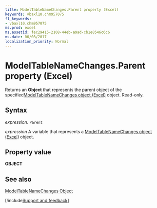```yaml
---
title: ModelTableNameChanges.Parent property (Excel)
keywords: vbaxl10.chm957075
f1_keywords:
- vbaxl10.chm957075
ms.prod: excel
ms.assetid: fec29415-2108-44eb-a9ad-cb1e8546c6c6
ms.date: 06/08/2017
localization_priority: Normal
---
```



# ModelTableNameChanges.Parent property (Excel)

Returns an  **Object** that represents the parent object of the specified[ModelTableNameChanges object (Excel)](Excel.modeltablenamechanges.md) object. Read-only.


## Syntax

_expression_. `Parent`

_expression_ A variable that represents a [ModelTableNameChanges object (Excel)](Excel.modeltablenamechanges.md) object.


## Property value

 **OBJECT**


## See also



[ModelTableNameChanges Object](Excel.modeltablenamechanges.md)

[!include[Support and feedback](~/includes/feedback-boilerplate.md)]
